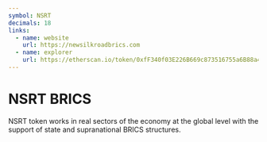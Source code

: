 ```yaml
---
symbol: NSRT
decimals: 18
links:
  - name: website
    url: https://newsilkroadbrics.com
  - name: explorer
    url: https://etherscan.io/token/0xfF340f03E226B669c873516755a6B88a45b0B2aC
---
```


# NSRT BRICS

NSRT token works in real sectors of the economy at the global level with the support of state and supranational BRICS structures.
